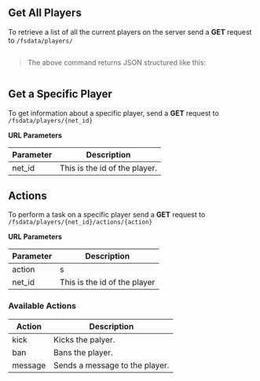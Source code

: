 ## Get All Players

To retrieve a list of all the current players on the server send a **GET** request to `/fsdata/players/`


```JSON
```
>The above command returns JSON structured like this:
```JSON
```

## Get a Specific Player

To get information about a specific player, send a **GET** request to `/fsdata/players/{net_id}`

**URL Parameters**

Parameter|Description
---------|-----------
net_id   | This is the id of the player.


## Actions

To perform a task on a specific player send a **GET** request to `/fsdata/players/{net_id}/actions/{action}`

**URL Parameters**

Parameter|Description
---|---
action|s
net_id| This is the id of the player

###  **Available Actions**

  Action|Description
  ---|---
  kick| Kicks the palyer.
  ban| Bans the player.
  message|Sends a message to the player.

